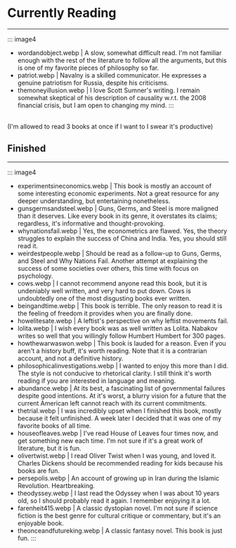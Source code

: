 # Currently Reading

---

::: image4
- wordandobject.webp | A slow, somewhat difficult read. I'm not familiar enough with the rest of the literature to follow all the arguments, but this is one of my favorite pieces of philosophy so far.
- patriot.webp | Navalny is a skilled communicator. He expresses a genuine patriotism for Russia, despite his criticisms.
- themoneyillusion.webp | I love Scott Sumner's writing. I remain somewhat skeptical of his description of causality w.r.t. the 2008 financial crisis, but I am open to changing my mind.
:::

\
(I'm allowed to read 3 books at once if I want to I swear it's productive)

## Finished

---

::: image4
- experimentsineconomics.webp | This book is mostly an account of some interesting economic experiments. Not a great resource for any deeper understanding, but entertaining nonetheless.
- gunsgermsandsteel.webp | Guns, Germs, and Steel is more maligned than it deserves. Like every book in its genre, it overstates its claims; regardless, it's informative and thought-provoking.
- whynationsfail.webp | Yes, the econometrics are flawed. Yes, the theory struggles to explain the success of China and India. Yes, you should still read it.
- weirdestpeople.webp | Should be read as a follow-up to Guns, Germs, and Steel and Why Nations Fail. Another attempt at explaining the success of some societies over others, this time with  focus on psychology.
- cows.webp | I cannot recommend anyone read this book, but it is undeniably well written, and very hard to put down. Cows is undoubtedly one of the most disgusting books ever written.
- beingandtime.webp | This book is terrible. The only reason to read it is the feeling of freedom it provides when you are finally done.
- howelitesate.webp | A leftist's perspective on why leftist movements fail.
- lolita.webp | I wish every book was as well written as Lolita. Nabakov writes so well that you willingly follow Humbert Humbert for 300 pages.
- howthewarwaswon.webp | This book is lauded for a reason. Even if you aren't a history buff, it's worth reading. Note that it is a contrarian account, and not a definitive history.
- philosophicalinvestigations.webp | I wanted to enjoy this more than I did. The style is not conducive to rhetorical clarity. I still think it's worth reading if you are interested in language and meaning.
- abundance.webp | At its best, a fascinating list of governmental failures despite good intentions. At it's worst, a blurry vision for a future that the current American left cannot reach with its current commitments.
- thetrial.webp | I was incredibly upset when I finished this book, mostly because it felt unfinished. A week later I decided that it was one of my favorite books of all time.
- houseofleaves.webp | I've read House of Leaves four times now, and get something new each time. I'm not sure if it's a great work of literature, but it is fun.
- olivertwist.webp | I read Oliver Twist when I was young, and loved it. Charles Dickens should be recommended reading for kids because his books are fun.
- persepolis.webp | An account of growing up in Iran during the Islamic Revolution. Heartbreaking.
- theodyssey.webp | I last read the Odyssey when I was about 10 years old, so I should probably read it again. I remember enjoying it a lot.
- farenheit415.webp | A classic dystopian novel. I'm not sure if science fiction is the best genre for cultural critique or commentary, but it's an enjoyable book.
- theonceandfutureking.webp | A classic fantasy novel. This book is just fun.
:::

